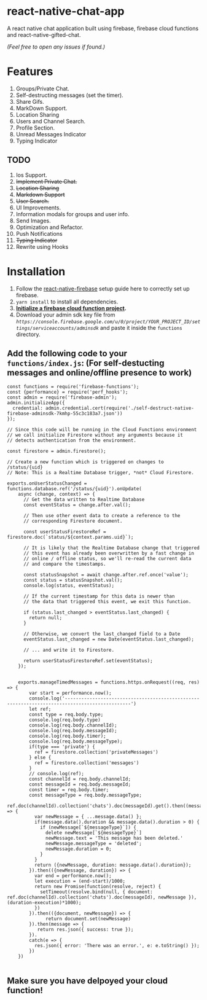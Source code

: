 # react-native-chat-app
A react native chat application built using firebase, firebase cloud functions and react-native-gifted-chat. 

*(Feel free to open any issues if found.)*

# Features

1. Groups/Private Chat.
2. Self-destructing messages (set the timer).
3. Share Gifs.
4. MarkDown Support.
5. Location Sharing
6. Users and Channel Search.
7. Profile Section.
8. Unread Messages Indicator
9. Typing Indicator

## TODO
1. Ios Support.
2. <del>Implement Private Chat.<del>
3. <del>Location Sharing<del>
4. <del>Markdown Support<del>
5. <del>User Search.<del>
6. UI Improvements.
7. Information modals for groups and user info.
8. Send Images.
9. Optimization and Refactor.
10. Push Notifications
11. <del>Typing Indicator<del>
12. Rewrite using Hooks

# Installation
1. Follow the [react-native-firebase](https://invertase.io/oss/react-native-firebase/quick-start/android-firebase-credentials) setup guide here to correctly set up firebase.
2. `yarn install` to install all dependencies.
3. **[Initialize a firebase cloud function project](https://firebase.google.com/docs/functions/get-started).**
4. Download your admin sdk key file from *`https://console.firebase.google.com/u/0/project/YOUR_PROJECT_ID/settings/serviceaccounts/adminsdk`* and paste it inside the `functions` directory.

## Add the following code to your `functions/index.js`: (For self-destucting messages and online/offline presence to work)

```
const functions = require('firebase-functions');
const {performance} = require('perf_hooks');
const admin = require('firebase-admin');
admin.initializeApp({
  credential: admin.credential.cert(require('./self-destruct-native-firebase-adminsdk-7kmhp-55c3c183a7.json'))
});

// Since this code will be running in the Cloud Functions environment
// we call initialize Firestore without any arguments because it
// detects authentication from the environment.

const firestore = admin.firestore();

// Create a new function which is triggered on changes to /status/{uid}
// Note: This is a Realtime Database trigger, *not* Cloud Firestore.

exports.onUserStatusChanged = functions.database.ref('/status/{uid}').onUpdate(
    async (change, context) => {
      // Get the data written to Realtime Database
      const eventStatus = change.after.val();

      // Then use other event data to create a reference to the
      // corresponding Firestore document.
      
      const userStatusFirestoreRef = firestore.doc(`status/${context.params.uid}`);

      // It is likely that the Realtime Database change that triggered
      // this event has already been overwritten by a fast change in
      // online / offline status, so we'll re-read the current data
      // and compare the timestamps.
      
      const statusSnapshot = await change.after.ref.once('value');
      const status = statusSnapshot.val();
      console.log(status, eventStatus);
      
      // If the current timestamp for this data is newer than
      // the data that triggered this event, we exit this function.
      
      if (status.last_changed > eventStatus.last_changed) {
        return null;
      }

      // Otherwise, we convert the last_changed field to a Date
      eventStatus.last_changed = new Date(eventStatus.last_changed);

      // ... and write it to Firestore.
      
      return userStatusFirestoreRef.set(eventStatus);
    });


    exports.manageTimedMessages = functions.https.onRequest((req, res) => {
        var start = performance.now();
        console.log('----------------------------------------------------------------------------------------------')
        let ref;
        const type = req.body.type;
        console.log(req.body.type)
        console.log(req.body.channelId);
        console.log(req.body.messageId);
        console.log(req.body.timer);
        console.log(req.body.messageType);
        if(type === 'private') {
          ref = firestore.collection('privateMessages')
        } else {
          ref = firestore.collection('messages')
        }
        // console.log(ref);
        const channelId = req.body.channelId;
        const messageId = req.body.messageId;
        const timer = req.body.timer;
        const messageType = req.body.messageType;
        ref.doc(channelId).collection('chats').doc(messageId).get().then((message) => {
          var newMessage = { ...message.data() };
          if(message.data().duration && message.data().duration > 0) {
            if (newMessage[`${messageType}`]) {
              delete newMessage[`${messageType}`]
              newMessage.text = 'This message has been deleted.'
              newMessage.messageType = 'deleted';
              newMessage.duration = 0;
            }
          } 
          return ({newMessage, duration: message.data().duration});
        }).then(({newMessage, duration}) => {
          var end = performance.now();
          let execution = (end-start)/1000;
          return new Promise(function(resolve, reject) {
            setTimeout(resolve.bind(null, { document: ref.doc(channelId).collection('chats').doc(messageId), newMessage }), (duration-execution)*1000);
          })
        }).then(({document, newMessage}) => {
              return document.set(newMessage)
        }).then(message => {
           return res.json({ success: true });
        }).
        catch(e => {
          res.json({ error: 'There was an error.', e: e.toString() });
        })
    })
    
```
## Make sure you have delpoyed your cloud function!
